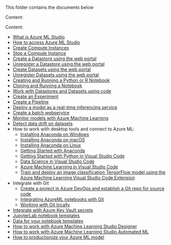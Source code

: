 This folder contains the documents below

Content: 

Content: 

* [What is Azure ML Studio](what-is-azure-ml-studio.md)
* [How to access Azure ML Studio](Documents/Azure-ML-Studio.md)
* [Create Compute Instances](Documents/Create-Compute-Instance.md)
* [Stop a Compute Instance](Documents/Stop-Compute-Instance.md)
* [Create a Datastore using the web portal](Documents/Work-With-Data-in-Azure-ML.md)
* [Unregister a Datastore using the web portal](Documents/Unregister-a-datastore.md)
* [Create Datasets using the web portal](Documents/Work-With-Data-in-Azure-ML-Datasets.md)
* [Unregister Datasets using the web portal](Documents/Unregister-a-dataset.md)
* [Creating and Running a Python or R Notebook](Documents/Creating-and-Running-a-Python-Notebook.md)
* [Cloning and Running a Notebook](Documents/Clone-and-Run-a-Notebook.md)
* [Work with Datastores and Datasets using code](Documents/Work-with-Data-in-Azure-ML-code.md)
* [Create an Experiment](Documents/Azure-ML-Experiments.md)
* [Create a Pipeline](Documents/Orchestrate-ML-With-Pipelines.md)
* [Deploy a model as a real-time inferencing service](Documents/Deploy-Real-Time-Service.md)
* [Create a batch webservice](Documents/Deploy-Batch-Inference-Pipeline.md)
* [Monitor models with Azure Machine Learning](Documents/Monitor_Models_AzureML.md)
* [Detect data drift on datasets](Documents/Dataset-Monitors.md)
* How to work with desktop tools and connect to Azure ML:
  * [Installing Anaconda on Windows](Documents/Anaconda_Windows.md)
  * [Installing Anaconda on macOS](Documents/Anaconda_macos.md)
  * [Installing Anaconda on Linux](Documents/Anaconda_linux.md)
  * [Getting Started with Anaconda](Documents/Starting_with_conda.md)
  * [Getting Started with Python in Visual Studio Code](Documents/Installing_VS_Code.md)
  * [Data Science in Visual Studio Code](Documents/DS_Visual_Studio_Code.md)
  * [Azure Machine Learning in Visual Studio Code](Documents/VS_Code_Azure_ML_Git.md)
  * [Train and deploy an image classification TensorFlow model using the Azure Machine Learning Visual Studio Code Extension](Documents/Train_Deploy_Model_AzureML_VSCode_Extension_GitHub.md)
* Integrate with Git
  * [Create a project in Azure DevOps and establish a Git repo for source code](Documents/Create_project_Azure_DevOps.md)
  * [Integrating AzureML notebooks with Git](Documents/Integrating_AzureML_notebooks_with%20Git.md)
  * [Working with Git locally](Documents/Working_with_Git_locally.md)
* [Integrate with Azure Key Vault secrets](Documents/Integrate-with-Azure-Key-Vault-secrets.MD)
* [JupyterLab notebook templates](labs)
* [Data for your notebook templates](labs)
* [How to work with Azure Machine Learning Studio Designer](Documents/studio-designer.md)
* [How to work with Azure Machine Learning Studio Automated ML](Documents/Automated-ML.md)
* [How to productionize your Azure ML model](Documents/How-to-productionize-your-Azure-ML-model.md)
